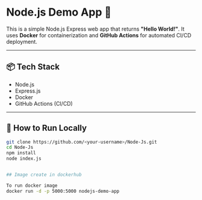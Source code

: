 # Node.js Demo App 🚀

This is a simple Node.js Express web app that returns **"Hello World!"**. It uses **Docker** for containerization and **GitHub Actions** for automated CI/CD deployment.

---

## 📦 Tech Stack

- Node.js
- Express.js
- Docker
- GitHub Actions (CI/CD)

---

## 🚀 How to Run Locally

```bash
git clone https://github.com/<your-username>/Node-Js.git
cd Node-Js
npm install
node index.js


## Image create in dockerhub

To run docker image
docker run -d -p 5000:5000 nodejs-demo-app
